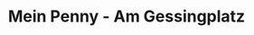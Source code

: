 ---
title: "Mein Penny - Am Gessingplatz"
url: /olbernhau/mein-penny-am-gessingplatz/
shop: Supermarkt
---